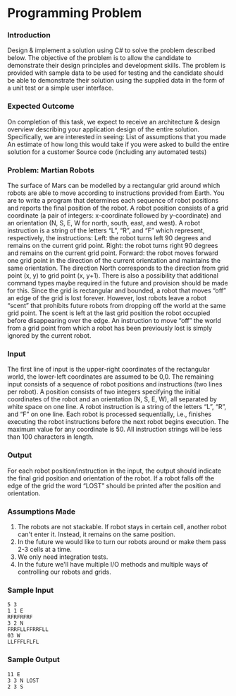 # Programming Problem

### Introduction
Design & implement a solution using C# to solve the problem described below. The objective of the problem is to allow the candidate to demonstrate their design principles and development skills. The problem is provided with sample data to be used for testing and the candidate should be able to demonstrate their solution using the supplied data in the form of a unit test or a simple user interface.

### Expected Outcome
On completion of this task, we expect to receive an architecture & design overview describing your application design of the entire solution. Specifically, we are interested in seeing:
List of assumptions that you made
An estimate of how long this would take if you were asked to build the entire solution for a customer
Source code (including any automated tests)


### Problem: Martian Robots
The surface of Mars can be modelled by a rectangular grid around which robots are able to move according to instructions provided from Earth. You are to write a program that determines each sequence of robot positions and reports the final position of the robot.
A robot position consists of a grid coordinate (a pair of integers: x-coordinate followed by y-coordinate) and an orientation (N, S, E, W for north, south, east, and west).
A robot instruction is a string of the letters “L”, “R”, and “F” which represent, respectively, the instructions:
Left: the robot turns left 90 degrees and remains on the current grid point.
Right: the robot turns right 90 degrees and remains on the current grid point.
Forward: the robot moves forward one grid point in the direction of the current orientation and maintains the same orientation. The direction North corresponds to the direction from grid point (x, y) to grid point (x, y+1). There is also a possibility that additional command types maybe required in the future and provision should be made for this.
Since the grid is rectangular and bounded, a robot that moves “off” an edge of the grid is lost forever. However, lost robots leave a robot “scent” that prohibits future robots from dropping off the world at the same grid point. The scent is left at the last grid position the robot occupied before disappearing over the edge. An instruction to move “off” the world from a grid point from which a robot has been previously lost is simply ignored by the current robot.

### Input
The first line of input is the upper-right coordinates of the rectangular world, the lower-left coordinates are assumed to be 0,0.
The remaining input consists of a sequence of robot positions and instructions (two lines per robot).
A position consists of two integers specifying the initial coordinates of the robot and an orientation (N, S, E, W), all separated by white space on one line. A robot instruction is a string of the letters “L”, “R”, and “F” on one line.
Each robot is processed sequentially, i.e., finishes executing the robot instructions before the next robot begins execution.
The maximum value for any coordinate is 50. All instruction strings will be less than 100 characters in length.

### Output
For each robot position/instruction in the input, the output should indicate the final grid position and orientation of the robot. If a robot falls off the edge of the grid the word “LOST” should be printed after the position and orientation.

### Assumptions Made

1. The robots are not stackable. If robot stays in certain cell, another robot can't enter it. Instead, it remains on the same position.
2. In the future we would like to turn our robots around or make them pass 2-3 cells at a time.
3. We only need integration tests.
4. In the future we'll have multiple I/O methods and multiple ways of controlling our robots and grids.

### Sample Input
    5 3
    1 1 E
    RFRFRFRF
    3 2 N
    FRRFLLFFRRFLL
    03 W
    LLFFFLFLFL

### Sample Output
    11 E
    3 3 N LOST
    2 3 S